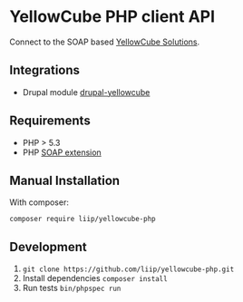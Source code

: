YellowCube PHP client API
=========================

Connect to the SOAP based [YellowCube Solutions](http://yellowcube.ch/).

Integrations
------------

 * Drupal module [drupal-yellowcube](https://github.com/liip/drupal-yellowcube)


Requirements
------------

 * PHP > 5.3
 * PHP [SOAP extension](http://php.net/manual/en/book.soap.php)

Manual Installation
-------------------

With composer:

    composer require liip/yellowcube-php

Development
-----------

1. `git clone https://github.com/liip/yellowcube-php.git`
2. Install dependencies `composer install`
3. Run tests `bin/phpspec run`
